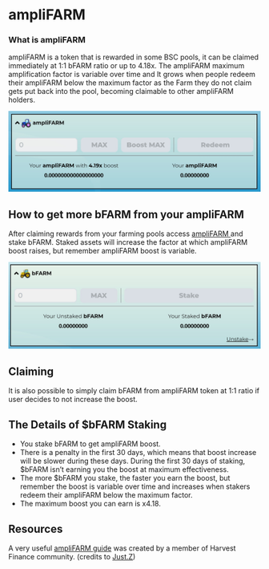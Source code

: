 # ampliFARM

### What is ampliFARM

 ampliFARM is a token that is rewarded in some BSC pools, it can be claimed immediately at 1:1 bFARM ratio or up to 4.18x. The ampliFARM maximum amplification factor is variable over time and It grows when people redeem their ampliFARM below the maximum factor as the Farm they do not claim gets put back into the pool, becoming claimable to other ampliFARM holders.

![](../../.gitbook/assets/amplifarm.jpg)

##  How to get more bFARM from your ampliFARM

After claiming rewards from your farming pools access [ampliFARM ](https://harvest.finance/amplifarm)and stake bFARM. Staked assets will increase the factor at which ampliFARM boost raises, but remember ampliFARM boost is variable.

![](../../.gitbook/assets/amplifarm2.jpg)

## Claiming

It is also possible to simply claim bFARM from ampliFARM token at 1:1 ratio if user decides to not increase the boost. 

## **The Details of $bFARM Staking**

* You stake bFARM to get ampliFARM boost.
* There is a penalty in the first 30 days, which means that boost increase will be slower during these days. During the first 30 days of staking, $bFARM isn’t earning you the boost at maximum effectiveness.
* The more $bFARM you stake, the faster you earn the boost, but remember the boost is variable over time and increases when stakers redeem their ampliFARM below the maximum factor.
* The maximum boost you can earn is x4.18.

## Resources

A very useful [ampliFARM guide](https://medium.com/harvest-finance/introducing-amplifarm-4dab54a95b41) was created by a member of Harvest Finance community. \(credits to [Just.Z](https://just-z.medium.com/)\) 





